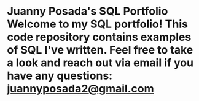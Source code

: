 # Juanny Posada's SQL Portfolio Welcome to my SQL portfolio! This code repository contains examples of SQL I've written. Feel free to take a look and reach out via email if you have any questions: juannyposada2@gmail.com
